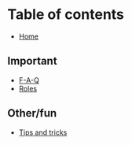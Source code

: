 # Table of contents

* [Home](README.md)

## Important

* [F-A-Q](important/faq.md)
* [Roles](important/roles.md)

## Other/fun

* [Tips and tricks](other-fun/tips-and-tricks.md)

